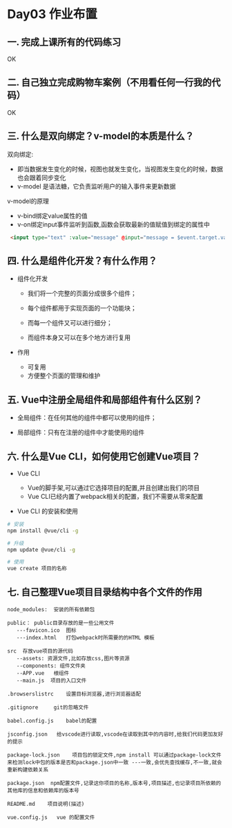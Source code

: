 # Day03 作业布置

## 一. 完成上课所有的代码练习

OK



## 二. 自己独立完成购物车案例（不用看任何一行我的代码）

OK





## 三. 什么是双向绑定？v-model的本质是什么？

双向绑定:

* 即当数据发生变化的时候，视图也就发生变化，当视图发生变化的时候，数据也会跟着同步变化
* v-model 是语法糖，它负责监听用户的输入事件来更新数据

v-model的原理

* v-bind绑定value属性的值
* v-on绑定input事件监听到函数,函数会获取最新的值赋值到绑定的属性中

```html
 <input type="text" :value="message" @input="message = $event.target.value" />
```



## 四. 什么是组件化开发？有什么作用？

* 组件化开发

  * 我们将一个完整的页面分成很多个组件；

  * 每个组件都用于实现页面的一个功能块；
  * 而每一个组件又可以进行细分；
  * 而组件本身又可以在多个地方进行复用

* 作用

  * 可复用
  * 方便整个页面的管理和维护





## 五. Vue中注册全局组件和局部组件有什么区别？

* 全局组件：在任何其他的组件中都可以使用的组件；

* 局部组件：只有在注册的组件中才能使用的组件





## 六. 什么是Vue CLI，如何使用它创建Vue项目？

* Vue CLI

  * Vue的脚手架,可以通过它选择项目的配置,并且创建出我们的项目
  * Vue CLI已经内置了webpack相关的配置，我们不需要从零来配置

- Vue CLI 的安装和使用

```bash
# 安装
npm install @vue/cli -g

# 升级
npm update @vue/cli -g

# 使用
vue create 项目的名称
```



## 七. 自己整理Vue项目目录结构中各个文件的作用



```
node_modules:  安装的所有依赖包

public： public目录存放的是一些公用文件
   ---favicon.ico  图标
   ---index.html   打包webpack时所需要的的HTML 模板
   
src  存放vue项目的源代码
   --assets: 资源文件,比如存放css,图片等资源
   --components: 组件文件夹
   --APP.vue   根组件
   --main.js  项目的入口文件
   
.browserslistrc    设置目标浏览器,进行浏览器适配

.gitignore     git的忽略文件

babel.config.js    babel的配置

jsconfig.json   给vscode进行读取,vscode在读取到其中的内容时,给我们代码更加友好的提示

package-lock.json    项目包的锁定文件,npm install 可以通过package-lock文件来检测lock中包的版本是否和package.json中一致 ---一致,会优先查找缓存,不一致,就会重新构建依赖关系

package.json  npm配置文件,记录这你项目的名称,版本号,项目描述,也记录项目所依赖的其他库的信息和依赖库的版本号

README.md    项目说明(描述)

vue.config.js   vue 的配置文件
```







































